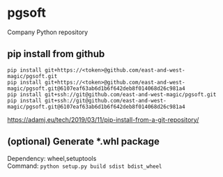 # pgsoft
Company Python repository

## pip install from github
```shell
pip install git+https://<token>@github.com/east-and-west-magic/pgsoft.git
pip install git+https://<token>@github.com/east-and-west-magic/pgsoft.git@6107eaf63ab6d1b6f642deb8f014068d26c981a4
pip install git+ssh://git@github.com/east-and-west-magic/pgsoft.git
pip install git+ssh://git@github.com/east-and-west-magic/pgsoft.git@6107eaf63ab6d1b6f642deb8f014068d26c981a4
```

https://adamj.eu/tech/2019/03/11/pip-install-from-a-git-repository/

## (optional) Generate *.whl package
Dependency: wheel,setuptools  
Command: `python setup.py build sdist bdist_wheel`

